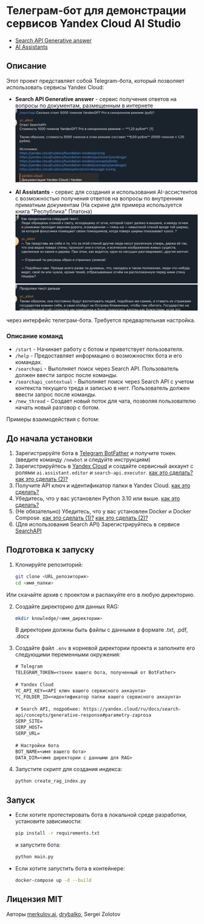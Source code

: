 # Телеграм-бот для демонстрации сервисов Yandex Cloud AI Studio
* [Search API Generative answer](https://yandex.cloud/ru/services/search-api)
* [AI Assistants](https://yandex.cloud/ru/events/979)

## Описание
Этот проект представляет собой Telegram-бота, который позволяет использовать сервисы Yandex Cloud:
* **Search API Generative answer** - сервис получения ответов на вопросы по документам, размещенным в интернете
![alt text](<img1.png>)

* **AI Assistants** - сервис для создания и использования AI-ассистентов с возможностью получения ответов на вопросы по внутренним приматным документам (На скрине для примера используется книга "Республика" Платона)
![alt text](<img2.png>)
![alt text](<img3.png>)

через интерфейс телеграм-бота. Требуется предвартельная настройка.

### Описание команд

* `/start` - Начинает работу с ботом и приветствует пользователя.
* `/help` - Предоставляет информацию о возможностях бота и его командах.
* `/searchapi` - Выполняет поиск через Search API. Пользователь должен ввести запрос после команды.
* `/searchapi_contextual` - Выполняет поиск через Search API с учетом контекста текущего треда и записью в негг. Пользователь должен ввести запрос после команды.
* `/new_thread` - Создает новый поток для чата, позволяя пользователю начать новый разговор с ботом.

Примеры взаимодействия с ботом:


## До начала установки

1. Зарегистрируйте бота в [Telegram BotFather](https://t.me/BotFather) и получите токен. (введите команду `/newbot` и следуйте инструкциям)
2. Зарегистрируйтесь в [Yandex Cloud](https://cloud.yandex.ru/) и создайте сервисный аккаунт с ролями `ai.assistant.editor` и `search-api.executor`. [как это сделать?](https://yandex.cloud/ru/docs/iam/concepts/users/service-accounts) [как это сделать (2)?](https://yandex.cloud/ru/docs/search-api/operations/workaround#create-api-key)
2. Получите API ключ и идентификатор папки в Yandex Cloud. [как это сделать?](https://yandex.cloud/ru/docs/foundation-models/quickstart/yandexgpt)
3. Убедитесь, что у вас установлен Python 3.10 или выше. [как это сделать?](https://www.python.org/downloads/)
4. (Не обязательно) Убедитесь, что у вас установлен Docker и Docker Compose. [как это сделать (1)?](https://docs.docker.com/get-docker/) [как это сделать (2)?](https://docs.docker.com/compose/install/)
5. (Для использования Search API) Зарегистрируйтесь в сервисе [SearchAPI](https://yandex.cloud/ru/docs/search-api/quickstart#registration)

## Подготовка к запуску

1. Клонируйте репозиторий:
   ```bash
   git clone <URL_репозитория>
   cd <имя_папки>
   ```

Или скачайте архив с проектом и распакуйте его в любую директорию.

2. Создайте директорию для данных RAG:
   ```bash
   mkdir knowledge/<имя_директории>
   ```

   В директории должны быть файлы с данными в формате .txt, .pdf, .docx

3. Создайте файл `.env` в корневой директории проекта и заполните его следующими переменными окружения:
   ```env
   # Telegram
   TELEGRAM_TOKEN=<токен вашего бота, полученный от BotFather>

   # Yandex Cloud
   YC_API_KEY=<API ключ вашего сервисного аккаунта>
   YC_FOLDER_ID=<идентификатор папки вашего сервисного аккаунта>

   # Search API, подробнее: https://yandex.cloud/ru/docs/search-api/concepts/generative-response#parametry-zaprosa
   SERP_SITE=
   SERP_HOST=
   SERP_URL=

   # Настройки бота
   BOT_NAME=<имя вашего бота>
   DATA_DIR=<имя директории с данными для RAG>
   ```

4. Запустите скрипт для создания индекса:
   ```bash
   python create_rag_index.py
   ```

## Запуск

* Если хотите протестировать бота в локальной среде разработки, установите зависимости:
   ```bash
   pip install -r requirements.txt
   ```
   и запустите бота:
   ```bash
   python main.py
   ```

* Если хотите запустить бота в контейнере:
   ```bash
   docker-compose up -d --build
   ```

## Лицензия MIT
Авторы [merkulov.ai](https://merkulov.ai), [drybalko](https://github.com/DRybalko), Sergei Zolotov


